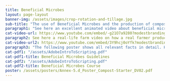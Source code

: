 ```yaml
---
title: Beneficial Microbes
layout: page-layout
banner-img: /assets/images/crop-rotation-and-tillage.jpg
sub-title: "The use of Beneficial Microbes and the production of compost starter and compost tea are important practices for a healthy soil life and a good soil fertility."
paragraph1: "See here an excellent animated video about beneficial microbes, how to produce compost starter and compost tea and what benefits farmers get:"
cat-video-url: https://www.youtube.com/embed/-g21O7a9280?modestbranding=1&autohide=1&showinfo=0&controls=0
paragraph2: See here a real-life farm video on how a real farmer produces his own compost tea and which benefits he gets from it.
cat-video-url2: https://www.youtube.com/embed/3Y9hcj0oYfk?modestbranding=1&autohide=1&showinfo=0&controls=0
paragraph3: "The following poster shows all relevant facts in detail. Have a look at it:"
cat-pdf1: "/assets/AdobeIntroToScripting.pdf"
cat-pdf1-title: Beneficial Microbes Guidelines
cat-pdf2: "/assets/AdobeIntroToScripting.pdf"
cat-pdf2-title: Beneficial Microbes Course
poster: /assets/posters/Annex-5.d_Poster_Compost-Starter_DV02.pdf
---
```


